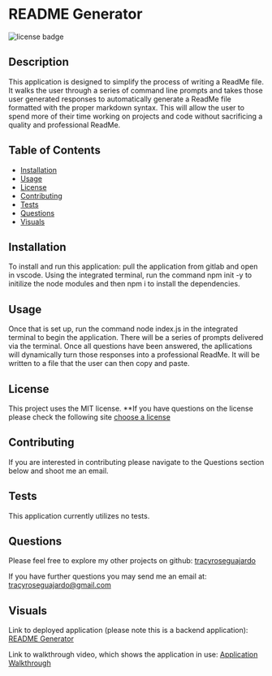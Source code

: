 # README Generator
  ![license badge](https://img.shields.io/badge/license-MIT-yellowgreen.svg)

## Description
This application is designed to simplify the process of writing a ReadMe file. It walks the user through a series of command line prompts and takes those user generated responses to automatically generate a ReadMe file formatted with the proper markdown syntax. This will allow the user to spend more of their time working on projects and code without sacrificing a quality and professional ReadMe.  

## Table of Contents
- [Installation](#installation)
- [Usage](#usage)
- [License](#license)
- [Contributing](#contributing)
- [Tests](#tests)
- [Questions](#questions)
- [Visuals](#visuals)

## Installation

To install and run this application: pull the application from gitlab and open in vscode. Using the integrated terminal, run the command npm init -y to initilize the node modules and then npm i to install the dependencies.  

## Usage

Once that is set up, run the command node index.js in the integrated terminal to begin the application. There will be a series of prompts delivered via the terminal. Once all questions have been answered, the apllications will dynamically turn those responses into a professional ReadMe. It will be written to a file that the user can then copy and paste.

## License
  
  This project uses the MIT license. 
  **If you have questions on the license please check the following site [choose a license](https://www.google.com)

## Contributing

If you are interested in contributing please navigate to the Questions section below and shoot me an email. 

## Tests

This application currently utilizes no tests.

## Questions

Please feel free to explore my other projects on github: [tracyroseguajardo](https://www.github.com/tracyroseguajardo)

If you have further questions you may send me an email at: tracyroseguajardo@gmail.com

## Visuals

Link to deployed application (please note this is a backend application):
[README Generator](https://tracyroseguajardo.github.io/readme-generator/)

Link to walkthrough video, which shows the application in use:
[Application Walkthrough](https://watch.screencastify.com/v/H4RRddxQKw52ESZatuUD)
